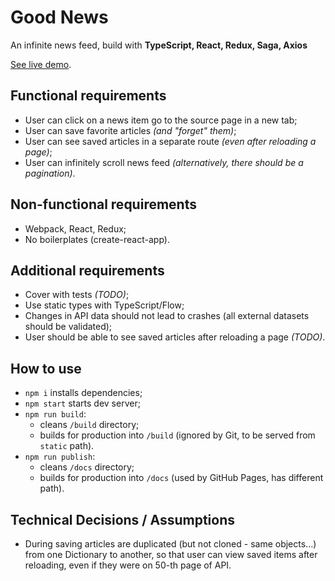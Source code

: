 # Good News

An infinite news feed, build with **TypeScript, React, Redux, Saga, Axios**

[See live demo](https://vladimirlogachev.github.io/good-news/).

## Functional requirements

- User can click on a news item go to the source page in a new tab;
- User can save favorite articles _(and "forget" them)_;
- User can see saved articles in a separate route _(even after reloading a page)_;
- User can infinitely scroll news feed _(alternatively, there should be a pagination)_.

## Non-functional requirements

- Webpack, React, Redux;
- No boilerplates (create-react-app).

## Additional requirements

- Cover with tests _(TODO)_;
- Use static types with TypeScript/Flow;
- Changes in API data should not lead to crashes (all external datasets should be validated);
- User should be able to see saved articles after reloading a page _(TODO)_.

## How to use

- `npm i` installs dependencies;
- `npm start` starts dev server;
- `npm run build`:
  - cleans `/build` directory;
  - builds for production into `/build` (ignored by Git, to be served from `static` path).
- `npm run publish`:
  - cleans `/docs` directory;
  - builds for production into `/docs` (used by GitHub Pages, has different path).

## Technical Decisions / Assumptions

- During saving articles are duplicated (but not cloned - same objects...) from one Dictionary to another, so that user can view saved items after reloading, even if they were on 50-th page of API.
